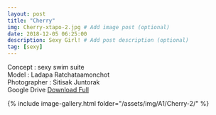 ```yaml
---
layout: post
title: "Cherry"
img: Cherry-xtapo-2.jpg # Add image post (optional)
date: 2018-12-05 06:25:00
description: Sexy Girl! # Add post description (optional)
tag: [sexy]
---
```

Concept : sexy swim suite  
Model : Ladapa Ratchataamonchot  
Photographer : Sitisak Juntorak  
Google Drive [Download Full](http://gestyy.com/e0Gewj) 


{% include image-gallery.html folder="/assets/img/A1/Cherry-2/" %}
